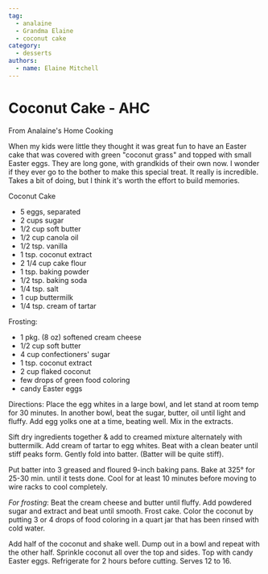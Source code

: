 ```yaml
---
tag:
  - analaine
  - Grandma Elaine
  - coconut cake
category:
  - desserts
authors:
  - name: Elaine Mitchell
---
```


# Coconut Cake - AHC
From Analaine's Home Cooking

When my kids were little they thought it was great fun to have an Easter cake that was covered
with green "coconut grass" and topped with small Easter eggs.
They are long gone, with grandkids of their own now. I wonder if they ever go to the bother to
make this special treat.
It really is incredible. Takes a bit of doing, but I think it's worth the effort to build memories.

Coconut Cake
* 5 eggs, separated
* 2 cups sugar
* 1/2 cup soft butter
* 1/2 cup canola oil
* 1/2 tsp. vanilla
* 1 tsp. coconut extract
* 2 1/4 cup cake flour
* 1 tsp. baking powder
* 1/2 tsp. baking soda
* 1/4 tsp. salt
* 1 cup buttermilk
* 1/4 tsp. cream of tartar

Frosting:
* 1 pkg. (8 oz) softened cream cheese
* 1/2 cup soft butter
* 4 cup confectioners' sugar
* 1 tsp. coconut extract
* 2 cup flaked coconut
* few drops of green food coloring
* candy Easter eggs

Directions: Place the egg whites in a large bowl, and let stand at room temp for 30 minutes. In
another bowl, beat the sugar, butter, oil until light and fluffy. Add egg yolks one at a time,
beating well. Mix in the extracts.

Sift dry ingredients together & add to creamed mixture alternately with buttermilk. Add cream
of tartar to egg whites. Beat with a clean beater until stiff peaks form. Gently fold into batter.
(Batter will be quite stiff).

Put batter into 3 greased and floured 9-inch baking pans. Bake at 325° for 25-30 min. until it
tests done. Cool for at least 10 minutes before moving to wire racks to cool completely.

*For frosting*: Beat the cream cheese and butter until fluffy. Add powdered sugar and extract
and beat until smooth. Frost cake. Color the coconut by putting 3 or 4 drops of food coloring in
a quart jar that has been rinsed with cold water.

Add half of the coconut and shake well. Dump out in a bowl and repeat with the other half.
Sprinkle coconut all over the top and sides. Top with candy Easter eggs. Refrigerate for 2 hours
before cutting. Serves 12 to 16.